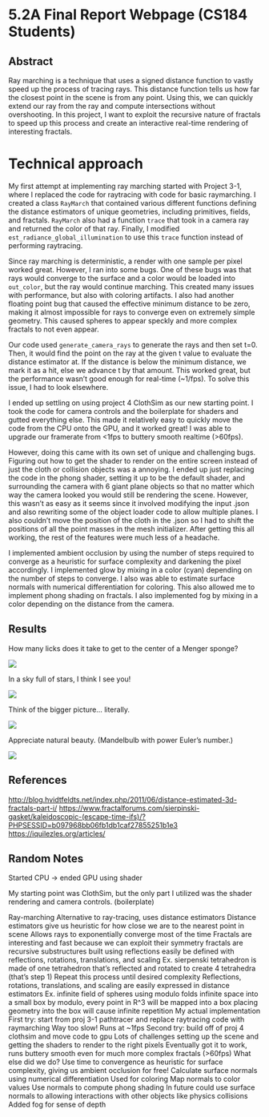 # 5.2A Final Report Webpage (CS184 Students)

## Abstract
Ray marching is a technique that uses a signed distance function to vastly speed up the process of tracing rays. This distance function tells us how far the closest point in the scene is from any point. Using this, we can quickly extend our ray from the ray and compute intersections without overshooting. In this project, I want to exploit the recursive nature of fractals to speed up this process and create an interactive real-time rendering of interesting fractals.

# Technical approach
My first attempt at implementing ray marching started with Project 3-1, where I replaced the code for raytracing with code for basic raymarching. I created a class `RayMarch` that contained various different functions defining the distance estimators of unique geometries, including primitives, fields, and fractals. `RayMarch` also had a function `trace` that took in a camera ray and returned the color of that ray. Finally, I modified `est_radiance_global_illumination` to use this `trace` function instead of performing raytracing. 

Since ray marching is deterministic, a render with one sample per pixel worked great. However, I ran into some bugs. One of these bugs was that rays would converge to the surface and a color would be loaded into `out_color`, but the ray would continue marching. This created many issues with performance, but also with coloring artifacts. I also had another floating point bug that caused the effective minimum distance to be zero, making it almost impossible for rays to converge even on extremely simple geometry. This caused spheres to appear speckly and more complex fractals to not even appear.

Our code used `generate_camera_rays` to generate the rays and then set t=0. Then, it would find the point on the ray at the given t value to evaluate the distance estimator at. If the distance is below the minimum distance, we mark it as a hit, else we advance t by that amount. This worked great, but the performance wasn’t good enough for real-time (~1/fps). To solve this issue, I had to look elsewhere.

I ended up settling on using project 4 ClothSim as our new starting point. I took the code for camera controls and the boilerplate for shaders and gutted everything else. This made it relatively easy to quickly move the code from the CPU onto the GPU, and it worked great! I was able to upgrade our framerate from <1fps to buttery smooth realtime (>60fps).

However, doing this came with its own set of unique and challenging bugs. Figuring out how to get the shader to render on the entire screen instead of just the cloth or collision objects was a annoying. I ended up just replacing the code in the phong shader, setting it up to be the default shader, and surrounding the camera with 6 giant plane objects so that no matter which way the camera looked you would still be rendering the scene. However, this wasn’t as easy as it seems since it involved modifying the input .json and also rewriting some of the object loader code to allow multiple planes. I also couldn’t move the position of the cloth in the .json so I had to shift the positions of all the point masses in the mesh initializer. After getting this all working, the rest of the features were much less of a headache.

I implemented ambient occlusion by using the number of steps required to converge as a heuristic for surface complexity and darkening the pixel accordingly. I implemented glow by mixing in a color (cyan) depending on the number of steps to converge. I also was able to estimate surface normals with numerical differentiation for coloring. This also allowed me to implement phong shading on fractals. I also implemented fog by mixing in a color depending on the distance from the camera.

## Results
How many licks does it take to get to the center of a Menger sponge?

![](image1.gif)

In a sky full of stars, I think I see you!

![](image2.gif)

Think of the bigger picture… literally.

![](image3.gif)

Appreciate natural beauty. (Mandelbulb with power Euler’s number.)

![](image4.gif)

## References
http://blog.hvidtfeldts.net/index.php/2011/06/distance-estimated-3d-fractals-part-i/
https://www.fractalforums.com/sierpinski-gasket/kaleidoscopic-(escape-time-ifs)/?PHPSESSID=b097968bb06fb1db1caf27855251b1e3
https://iquilezles.org/articles/

## Random Notes
Started CPU -> ended GPU using shader


My starting point was ClothSim, but the only part I utilized was the shader rendering and camera controls. (boilerplate)

Ray-marching
Alternative to ray-tracing, uses distance estimators
Distance estimators give us heuristic for how close we are to the nearest point in scene
Allows rays to exponentially converge most of the time
Fractals are interesting and fast because we can exploit their symmetry
fractals are recursive substructures built using reflections
easily be defined with reflections, rotations, translations, and scaling
Ex. sierpenski tetrahedron is made of one tetrahedron that’s reflected and rotated to create 4 tetrahedra (that’s step 1)
Repeat this process until desired complexity
Reflections, rotations, translations, and scaling are easily expressed in distance estimators
Ex. infinite field of spheres using modulo
folds infinite space into a small box
by modulo, every point in R^3 will be mapped into a box 
placing geometry into the box will cause infinite repetition
My actual implementation
First try: start from proj 3-1 pathtracer and replace raytracing code with raymarching
Way too slow! Runs at ~1fps
Second try: build off of proj 4 clothsim and move code to gpu
Lots of challenges setting up the scene and getting the shaders to render to the right pixels
Eventually got it to work, runs buttery smooth even for much more complex fractals (>60fps)
What else did we do? 
Use time to convergence as heuristic for surface complexity, giving us ambient occlusion for free!
Calculate surface normals using numerical differentiation
Used for coloring 
Map normals to color values
Use normals to compute phong shading
In future could use surface normals to allowing interactions with other objects like physics collisions
Added fog for sense of depth


